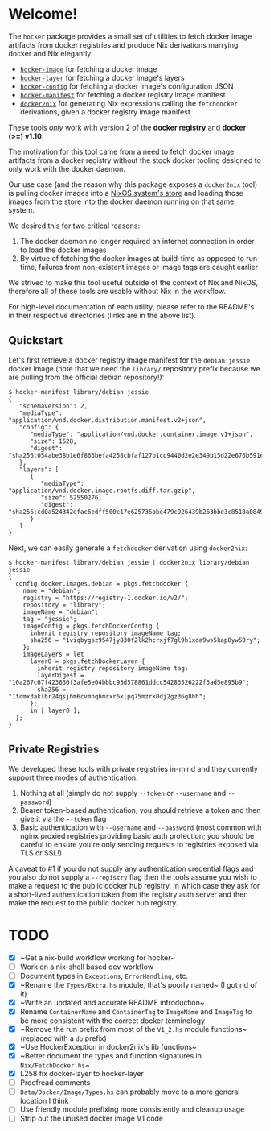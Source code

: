 # Welcome!
The `hocker` package provides a small set of utilities to fetch docker image
artifacts from docker registries and produce Nix derivations marrying docker and
Nix elegantly:

- [`hocker-image`](./hocker-image/README.md) for fetching a docker image
- [`hocker-layer`](./hocker-layer/README.md) for fetching a docker image's layers
- [`hocker-config`](./hocker-config/README.md) for fetching a docker image's configuration JSON
- [`hocker-manifest`](./hocker-manifest/README.md) for fetching a docker registry image manifest
- [`docker2nix`](./docker2nix/README.md) for generating Nix expressions calling the `fetchdocker`
  derivations, given a docker registry image manifest
  
These tools _only_ work with version 2 of the **docker registry** and **docker
(>=) v1.10**.

The motivation for this tool came from a need to fetch docker image artifacts
from a docker registry without the stock docker tooling designed to only work
with the docker daemon.

Our use case (and the reason why this package exposes a `docker2nix` tool) is pulling
docker images into a [NixOS system's store](https://nixos.org/nix/manual/#ch-about-nix) and 
loading those images from the store into the docker daemon running on that same system.

We desired this for two critical reasons:
1. The docker daemon no longer required an internet connection in order to load
   the docker images
2. By virtue of fetching the docker images at build-time as opposed to run-time,
   failures from non-existent images or image tags are caught earlier

We strived to make this tool useful outside of the context of Nix and NixOS,
therefore all of these tools are usable without Nix in the workflow.

For high-level documentation of each utility, please refer to the README's in
their respective directories (links are in the above list).

## Quickstart
Let's first retrieve a docker registry image manifest for the `debian:jessie`
docker image (note that we need the `library/` repository prefix because we are
pulling from the official debian repository!):

```shell
$ hocker-manifest library/debian jessie
{
   "schemaVersion": 2,
   "mediaType": "application/vnd.docker.distribution.manifest.v2+json",
   "config": {
      "mediaType": "application/vnd.docker.container.image.v1+json",
      "size": 1528,
      "digest": "sha256:054abe38b1e6f863befa4258cbfaf127b1cc9440d2e2e349b15d22e676b591e7"
   },
   "layers": [
      {
         "mediaType": "application/vnd.docker.image.rootfs.diff.tar.gzip",
         "size": 52550276,
         "digest": "sha256:cd0a524342efac6edff500c17e625735bbe479c926439b263bbe3c8518a0849c"
      }
   ]
}
```

Next, we can easily generate a `fetchdocker` derivation using `docker2nix`:

```shell
$ hocker-manifest library/debian jessie | docker2nix library/debian jessie
{
  config.docker.images.debian = pkgs.fetchdocker {
    name = "debian";
    registry = "https://registry-1.docker.io/v2/";
    repository = "library";
    imageName = "debian";
    tag = "jessie";
    imageConfig = pkgs.fetchDockerConfig {
      inherit registry repository imageName tag;
      sha256 = "1viqbygsz9547jy830f2lk2hcrxjf7gl9h1xda9ws5kap8yw50ry";
    };
    imageLayers = let
      layer0 = pkgs.fetchDockerLayer {
        inherit registry repository imageName tag;
        layerDigest = "10a267c67f423630f3afe5e04bbbc93d578861ddcc54283526222f3ad5e895b9";
        sha256 = "1fcmx3aklbr24qsjhm6cvmhqhmrxr6xlpq75mzrk0dj2gz36g8hh";
      };
      in [ layer0 ];
  };
}
```

## Private Registries
We developed these tools with private registries in-mind and they currently
support three modes of authentication:

1. Nothing at all (simply do not supply `--token` or `--username` and
   `--password`)
2. Bearer token-based authentication, you should retrieve a token and then give
   it via the `--token` flag
3. Basic authentication with `--username` and `--password` (most common with
   nginx proxied registries providing basic auth protection; you should be
   careful to ensure you're only sending requests to registries exposed via TLS
   or SSL!)

A caveat to #1 if you do not supply any authentication credential flags and you
also do not supply a `--registry` flag then the tools assume you wish to make a
request to the public docker hub registry, in which case they ask for a
short-lived authentication token from the registry auth server and then make the
request to the public docker hub registry.

# TODO
- [X] ~Get a nix-build workflow working for hocker~
- [ ] Work on a nix-shell based dev workflow
- [ ] Document types in `Exceptions`, `ErrorHandling`, etc.
- [x] ~Rename the `Types/Extra.hs` module, that's poorly named~ (I got rid of it)
- [x] ~Write an updated and accurate README introduction~
- [X] Rename `ContainerName` and `ContainerTag` to `ImageName` and `ImageTag` to
  be more consistent with the correct docker terminology
- [x] ~Remove the run prefix from most of the `V1_2.hs` module functions~ (replaced with a `do` prefix)
- [X] ~Use HockerException in docker2nix's lib functions~
- [x] ~Better document the types and function signatures in `Nix/FetchDocker.hs`~
- [X] L258 fix docker-layer to hocker-layer
- [ ] Proofread comments
- [ ] `Data/Docker/Image/Types.hs` can probably move to a more general location
  I think
- [ ] Use friendly module prefixing more consistently and cleanup usage
- [ ] Strip out the unused docker image V1 code
